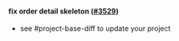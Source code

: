 #### fix order detail skeleton ([#3529](https://github.com/shopsys/shopsys/pull/3529))

- see #project-base-diff to update your project
